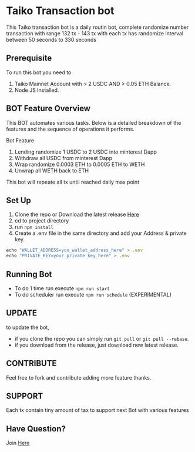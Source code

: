 # Taiko Transaction bot

This Taiko transaction bot is a daily routin bot, complete randomize number transaction with range 132 tx - 143 tx with each tx has randomize interval between 50 seconds to 330 seconds

## Prerequisite

To run this bot you need to

1. Taiko Mainnet Account with > 2 USDC AND > 0.05 ETH Balance.
2. Node JS Installed.

## BOT Feature Overview

This BOT automates various tasks. Below is a detailed breakdown of the features and the sequence of operations it performs.

Bot Feature

1. Lending randomize 1 USDC to 2 USDC into minterest Dapp
2. Withdraw all USDC from minterest Dapp
3. Wrap randomize 0.0003 ETH to 0.0005 ETH to WETH
4. Unwrap all WETH back to ETH

This bot will repeate all tx until reached daily max point

## Set Up

1. Clone the repo or Download the latest release [Here](https://github.com/0xFess/TaikoBot/releases)
2. cd to project directory
3. run `npm install`
5. Create a .env file in the same directory and add your Address & private key.

```js
echo "WALLET_ADDRESS=you_wallet_address_here" > .env
echo "PRIVATE_KEY=your_private_key_here" > .env

```

## Running Bot

- To do 1 time run execute `npm run start`
- To do scheduler run execute `npm run schedule` (EXPERIMENTAL)

## UPDATE

to update the bot,

- if you clone the repo you can simply run `git pull` or `git pull --rebase`.
- if you download from the release, just download new latest release.

## CONTRIBUTE

Feel free to fork and contribute adding more feature thanks.

## SUPPORT
Each tx contain tiny amount of tax to support next Bot with various features

## Have Question?
Join [Here](https://t.me/TaikoTxSupport)
